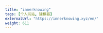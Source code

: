 ```yaml
---
title: "innerknowing"
tags: [个人网站, 建模器]
externalUrl: "https://innerknowing.xyz/en/"
weight: 611
---
```

